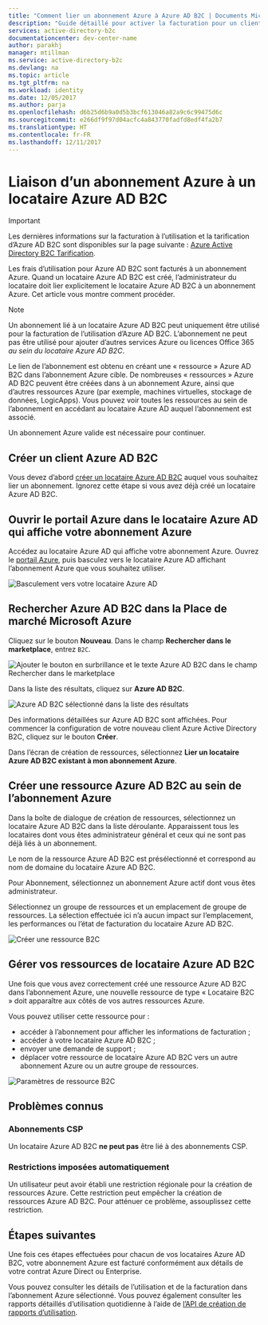 ```yaml
---
title: "Comment lier un abonnement Azure à Azure AD B2C | Documents Microsoft"
description: "Guide détaillé pour activer la facturation pour un client Azure AD B2C dans un abonnement Azure."
services: active-directory-b2c
documentationcenter: dev-center-name
author: parakhj
manager: mtillman
ms.service: active-directory-b2c
ms.devlang: na
ms.topic: article
ms.tgt_pltfrm: na
ms.workload: identity
ms.date: 12/05/2017
ms.author: parja
ms.openlocfilehash: d6b25d6b9a0d5b3bcf613046a82a9c6c99475d6c
ms.sourcegitcommit: e266df9f97d04acfc4a843770fadfd8edf4fa2b7
ms.translationtype: HT
ms.contentlocale: fr-FR
ms.lasthandoff: 12/11/2017
---
```

# <a name="linking-an-azure-subscription-to-an-azure-ad-b2c-tenant"></a>Liaison d’un abonnement Azure à un locataire Azure AD B2C

> [!IMPORTANT]
> Les dernières informations sur la facturation à l’utilisation et la tarification d’Azure AD B2C sont disponibles sur la page suivante : [Azure Active Directory B2C Tarification](https://azure.microsoft.com/pricing/details/active-directory-b2c/).

Les frais d’utilisation pour Azure AD B2C sont facturés à un abonnement Azure. Quand un locataire Azure AD B2C est créé, l’administrateur du locataire doit lier explicitement le locataire Azure AD B2C à un abonnement Azure. Cet article vous montre comment procéder.

> [!NOTE]
> Un abonnement lié à un locataire Azure AD B2C peut uniquement être utilisé pour la facturation de l’utilisation d’Azure AD B2C. L’abonnement ne peut pas être utilisé pour ajouter d’autres services Azure ou licences Office 365 *au sein du locataire Azure AD B2C*.

 Le lien de l’abonnement est obtenu en créant une « ressource » Azure AD B2C dans l’abonnement Azure cible. De nombreuses « ressources » Azure AD B2C peuvent être créées dans à un abonnement Azure, ainsi que d’autres ressources Azure (par exemple, machines virtuelles, stockage de données, LogicApps). Vous pouvez voir toutes les ressources au sein de l’abonnement en accédant au locataire Azure AD auquel l’abonnement est associé.

Un abonnement Azure valide est nécessaire pour continuer.

## <a name="create-an-azure-ad-b2c-tenant"></a>Créer un client Azure AD B2C

Vous devez d’abord [créer un locataire Azure AD B2C](active-directory-b2c-get-started.md) auquel vous souhaitez lier un abonnement. Ignorez cette étape si vous avez déjà créé un locataire Azure AD B2C.

## <a name="open-azure-portal-in-the-azure-ad-tenant-that-shows-your-azure-subscription"></a>Ouvrir le portail Azure dans le locataire Azure AD qui affiche votre abonnement Azure

Accédez au locataire Azure AD qui affiche votre abonnement Azure. Ouvrez le [portail Azure](https://portal.azure.com), puis basculez vers le locataire Azure AD affichant l’abonnement Azure que vous souhaitez utiliser.

![Basculement vers votre locataire Azure AD](./media/active-directory-b2c-how-to-enable-billing/SelectAzureADTenant.png)

## <a name="find-azure-ad-b2c-in-the-azure-marketplace"></a>Rechercher Azure AD B2C dans la Place de marché Microsoft Azure

Cliquez sur le bouton **Nouveau**. Dans le champ **Rechercher dans le marketplace**, entrez `B2C`.

![Ajouter le bouton en surbrillance et le texte Azure AD B2C dans le champ Rechercher dans le marketplace](../../includes/media/active-directory-b2c-create-tenant/find-azure-ad-b2c.png)

Dans la liste des résultats, cliquez sur **Azure AD B2C**.

![Azure AD B2C sélectionné dans la liste des résultats](../../includes/media/active-directory-b2c-create-tenant/find-azure-ad-b2c-result.png)

Des informations détaillées sur Azure AD B2C sont affichées. Pour commencer la configuration de votre nouveau client Azure Active Directory B2C, cliquez sur le bouton **Créer**.

Dans l’écran de création de ressources, sélectionnez **Lier un locataire Azure AD B2C existant à mon abonnement Azure**.

## <a name="create-an-azure-ad-b2c-resource-within-the-azure-subscription"></a>Créer une ressource Azure AD B2C au sein de l’abonnement Azure

Dans la boîte de dialogue de création de ressources, sélectionnez un locataire Azure AD B2C dans la liste déroulante. Apparaissent tous les locataires dont vous êtes administrateur général et ceux qui ne sont pas déjà liés à un abonnement.

Le nom de la ressource Azure AD B2C est présélectionné et correspond au nom de domaine du locataire Azure AD B2C.

Pour Abonnement, sélectionnez un abonnement Azure actif dont vous êtes administrateur.

Sélectionnez un groupe de ressources et un emplacement de groupe de ressources. La sélection effectuée ici n’a aucun impact sur l’emplacement, les performances ou l’état de facturation du locataire Azure AD B2C.

![Créer une ressource B2C](./media/active-directory-b2c-how-to-enable-billing/createresourceb2c.png)

## <a name="manage-your-azure-ad-b2c-tenent-resources"></a>Gérer vos ressources de locataire Azure AD B2C

Une fois que vous avez correctement créé une ressource Azure AD B2C dans l’abonnement Azure, une nouvelle ressource de type « Locataire B2C » doit apparaître aux côtés de vos autres ressources Azure.

Vous pouvez utiliser cette ressource pour :

- accéder à l’abonnement pour afficher les informations de facturation ;
- accéder à votre locataire Azure AD B2C ;
- envoyer une demande de support ;
- déplacer votre ressource de locataire Azure AD B2C vers un autre abonnement Azure ou un autre groupe de ressources.

![Paramètres de ressource B2C](./media/active-directory-b2c-how-to-enable-billing/b2cresourcesettings.png)

## <a name="known-issues"></a>Problèmes connus

### <a name="csp-subscriptions"></a>Abonnements CSP

Un locataire Azure AD B2C **ne peut pas** être lié à des abonnements CSP.

### <a name="self-imposed-restrictions"></a>Restrictions imposées automatiquement

Un utilisateur peut avoir établi une restriction régionale pour la création de ressources Azure. Cette restriction peut empêcher la création de ressources Azure AD B2C. Pour atténuer ce problème, assouplissez cette restriction.

## <a name="next-steps"></a>Étapes suivantes

Une fois ces étapes effectuées pour chacun de vos locataires Azure AD B2C, votre abonnement Azure est facturé conformément aux détails de votre contrat Azure Direct ou Enterprise.

Vous pouvez consulter les détails de l’utilisation et de la facturation dans l’abonnement Azure sélectionné. Vous pouvez également consulter les rapports détaillés d’utilisation quotidienne à l’aide de [l’API de création de rapports d’utilisation](active-directory-b2c-reference-usage-reporting-api.md).
